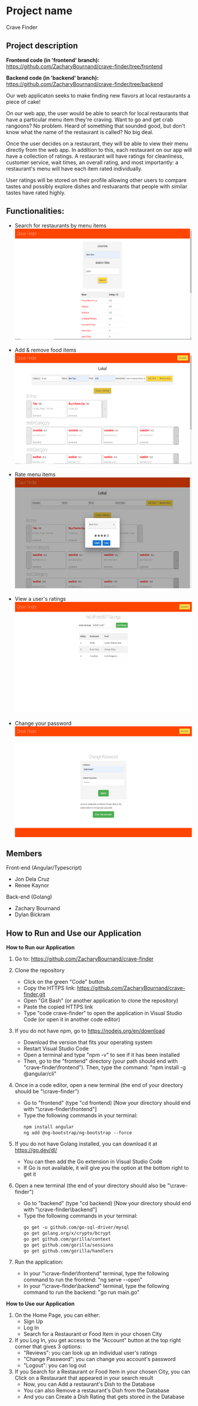 # Project name
Crave Finder

## Project description
**Frontend code (in 'frontend' branch):**
https://github.com/ZacharyBournand/crave-finder/tree/frontend

**Backend code (in 'backend' branch):**
https://github.com/ZacharyBournand/crave-finder/tree/backend


Our web applicaton seeks to make finding new flavors at local restaurants a piece of cake!

On our web app, the user would be able to search for local restaurants that have a particular menu item they're craving. Want to go and get crab rangoons? No problem. Heard of something that sounded good, but don't know what the name of the restaurant is called? No big deal.

Once the user decides on a restaurant, they will be able to view their menu directly from the web app. In addition to this, each restaurant on our app will have a collection of ratings. A restaurant will have ratings for cleanliness, customer service, wait times, an overall rating, and most importantly: a restaurant's menu will have each item rated individually.

User ratings will be stored on their profile allowing other users to compare tastes and possibly explore dishes and restuarants that people with similar tastes have rated highly.

## Functionalities:
- Search for restaurants by menu items<br>
<img src="./app-screenshots/search-restaurants.PNG" alt="App screenshot 1" width="601.14vw" height="300vw"><br><br>
- Add & remove food items<br>
<img src="./app-screenshots/add-remove-item.PNG" alt="App screenshot 2" width="601.14vw" height="300vw"><br><br>
- Rate menu items<br>
<img src="./app-screenshots/rate-item.PNG" alt="App screenshot 3" width="601.14vw" height="300vw"><br><br>
- View a user's ratings<br>
<img src="./app-screenshots/view-user-ratings.PNG" alt="App screenshot 4" width="601.14vw" height="300vw"><br><br>
- Change your password<br>
<img src="./app-screenshots/change-password.PNG" alt="App screenshot 5" width="601.14vw" height="300vw"><br>

## Members
Front-end (Angular/Typescript)
- Jon Dela Cruz
- Renee Kaynor

Back-end (Golang)
- Zachary Bournand
- Dylan Bickram

## How to Run and Use our Application
**How to Run our Application**
1. Go to: https://github.com/ZacharyBournand/crave-finder

2. Clone the repository
    - Click on the green "Code" button 
    - Copy the HTTPS link: https://github.com/ZacharyBournand/crave-finder.git
    - Open "Git Bash" (or another application to clone the repository)
    - Paste the copied HTTPS link
    - Type "code crave-finder" to open the application in Visual Studio Code (or open it in another code editor)
    
3. If you do not have npm, go to https://nodejs.org/en/download
    - Download the version that fits your operating system 
    - Restart Visual Studio Code
    - Open a terminal and type "npm -v" to see if it has been installed
    - Then, go to the "frontend" directory (your path should end with "crave-finder\frontend"). Then, type the command: "npm install -g @angular/cli"

4. Once in a code editor, open a new terminal (the end of your directory should be "\crave-finder")
    - Go to "frontend" (type "cd frontend) [Now your directory should end with "\crave-finder\frontend"]
    - Type the following commands in your terminal:
        ```
        npm install angular
        ng add @ng-bootstrap/ng-bootstrap --force
        ```

5. If you do not have Golang installed, you can download it at https://go.dev/dl/
    - You can then add the Go extension in Visual Studio Code
    - If Go is not available, it will give you the option at the bottom right to get it

6. Open a new terminal (the end of your directory should also be "\crave-finder")
    - Go to "backend" (type "cd backend) [Now your directory should end with "\crave-finder\backend"]
    - Type the following commands in your terminal:
        ```
        go get -u github.com/go-sql-driver/mysql
        go get golang.org/x/crypto/bcrypt
        go get github.com/gorilla/context
        go get github.com/gorilla/sessions
        go get github.com/gorilla/handlers
        ```
            
7. Run the application:
     - In your "\crave-finder\frontend" terminal, type the following command to run the frontend: "ng serve --open"
     - In your "\crave-finder\backend" terminal, type the following command to run the backend: "go run main.go"
     
    
**How to Use our Application**
1. On the Home Page, you can either:
     - Sign Up
     - Log In
     - Search for a Restaurant or Food Item in your chosen City
2. If you Log In, you get access to the "Account" button at the top right corner that gives 3 options:
     - "Reviews": you can look up an individual user's ratings
     - "Change Password": you can change you account's password
     - "Logout": you can log out 
3. If you Search for a Restaurant or Food Item in your chosen City, you can Click on a Restaurant that appeared in your search result
     - Now, you can Add a restaurant's Dish to the Database
     - You can also Remove a restaurant's Dish from the Database
     - And you can Create a Dish Rating that gets stored in the Database
